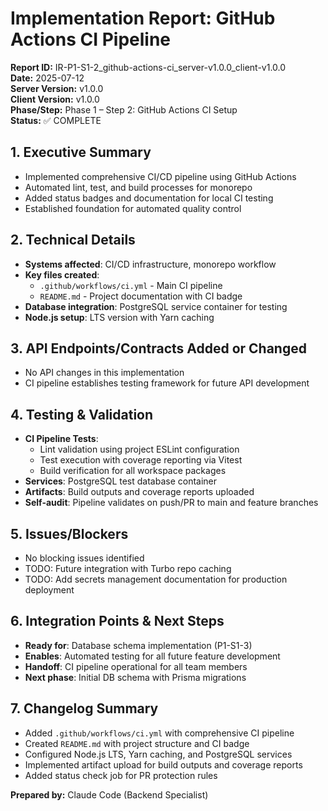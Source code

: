 # Implementation Report: GitHub Actions CI Pipeline
**Report ID:** IR-P1-S1-2_github-actions-ci_server-v1.0.0_client-v1.0.0  
**Date:** 2025-07-12  
**Server Version:** v1.0.0  
**Client Version:** v1.0.0  
**Phase/Step:** Phase 1 – Step 2: GitHub Actions CI Setup  
**Status:** ✅ COMPLETE

## 1. Executive Summary
- Implemented comprehensive CI/CD pipeline using GitHub Actions
- Automated lint, test, and build processes for monorepo
- Added status badges and documentation for local CI testing
- Established foundation for automated quality control

## 2. Technical Details
- **Systems affected**: CI/CD infrastructure, monorepo workflow
- **Key files created**:
  - `.github/workflows/ci.yml` - Main CI pipeline
  - `README.md` - Project documentation with CI badge
- **Database integration**: PostgreSQL service container for testing
- **Node.js setup**: LTS version with Yarn caching

## 3. API Endpoints/Contracts Added or Changed
- No API changes in this implementation
- CI pipeline establishes testing framework for future API development

## 4. Testing & Validation
- **CI Pipeline Tests**: 
  - Lint validation using project ESLint configuration
  - Test execution with coverage reporting via Vitest
  - Build verification for all workspace packages
- **Services**: PostgreSQL test database container
- **Artifacts**: Build outputs and coverage reports uploaded
- **Self-audit**: Pipeline validates on push/PR to main and feature branches

## 5. Issues/Blockers
- No blocking issues identified
- TODO: Future integration with Turbo repo caching
- TODO: Add secrets management documentation for production deployment

## 6. Integration Points & Next Steps
- **Ready for**: Database schema implementation (P1-S1-3)
- **Enables**: Automated testing for all future feature development
- **Handoff**: CI pipeline operational for all team members
- **Next phase**: Initial DB schema with Prisma migrations

## 7. Changelog Summary
- Added `.github/workflows/ci.yml` with comprehensive CI pipeline
- Created `README.md` with project structure and CI badge
- Configured Node.js LTS, Yarn caching, and PostgreSQL services
- Implemented artifact upload for build outputs and coverage reports
- Added status check job for PR protection rules

**Prepared by:** Claude Code (Backend Specialist)